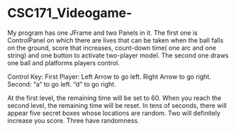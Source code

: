 # CSC171_Videogame-
My program has one JFrame and two Panels in it. The first one is ControlPanel on which there are lives that can be taken when the ball falls on the ground, score that increases, count-down time( one arc and one string) and one button to activate two-player model. The second one draws one ball and platforms players control.

Control Key: First Player: Left Arrow to go left. Right Arrow to go right.
Second: “a” to go left. “d” to go right.


At the first level, the remaining time will be set to 60. When you reach the second level, the remaining time will be reset. In tens of seconds, there will appear five secret boxes whose locations are random.
Two will definitely increase you score. Three have randomness.
